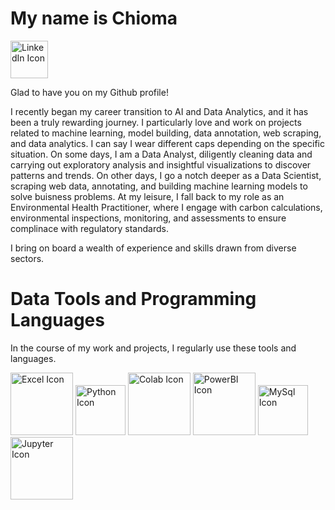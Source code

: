 # My name is Chioma

[<img src = "https://th.bing.com/th/id/OIP.x0YtDAmlVimvaHtAUvUjngHaFQ?w=239&h=180&c=7&r=0&o=5&pid=1.7" alt = "LinkedIn Icon" width = "60">](https://www.linkedin.com/in/chioma-okpala/)

Glad to have you on my Github profile!

I recently began my career transition to AI and Data Analytics, and it has been a truly rewarding journey. I particularly love and work on projects related to machine learning, model building, data annotation, web scraping, and data analytics. I can say I wear different caps depending on the specific situation. On some days, I am a Data Analyst, diligently cleaning data and carrying out exploratory analysis and insightful visualizations to discover patterns and trends. On other days, I go a notch deeper as a Data Scientist, scraping web data, annotating, and building machine learning models to solve buisness problems. At my leisure, I fall back to my role as an Environmental Health Practitioner, where I engage with carbon calculations, environmental inspections, monitoring, and assessments to ensure complinace with regulatory standards.

I bring on board a wealth of experience and skills drawn from diverse sectors.

# Data Tools and Programming Languages

In the course of my work and projects, I regularly use these tools and languages.


<img src = "https://th.bing.com/th/id/OIP.UlYf7zdaaIQViYaddzq8pgHaHa?w=181&h=181&c=7&r=0&o=5&pid=1.7" alt = "Excel Icon" width = "100">               <img src = "https://th.bing.com/th/id/OIP.jeNvQPvdnFeEnHBtqV4SyAHaIk?w=159&h=184&c=7&r=0&o=5&pid=1.7" alt = "Python Icon" width = "80">                      <img src = "https://th.bing.com/th/id/OIP.fyDBNc_lPzgeUZfFwyzgJQAAAA?w=165&h=180&c=7&r=0&o=5&pid=1.7" alt = "Colab Icon" width = "100">
<img src = "https://th.bing.com/th/id/OIP.alhHp6CHoJWy7FPj3Z1nkAHaEK?w=296&h=180&c=7&r=0&o=5&pid=1.7" alt = "PowerBI Icon" width = "100">             <img src = "https://th.bing.com/th/id/OIP.lIIc_svaWdGdEJuEk7TBlgHaHa?w=172&h=180&c=7&r=0&o=5&pid=1.7" alt = "MySql Icon" width = "80">                      <img src = "https://th.bing.com/th/id/OIP.3iL6YseFFbPG0q7kkEgv0AHaHa?w=163&h=180&c=7&r=0&o=5&pid=1.7" alt = "Jupyter Icon" width = "100">


<!---
ChiomaScripts/ChiomaScripts is a ✨ special ✨ repository because its `README.md` (this file) appears on your GitHub profile.
You can click the Preview link to take a look at your changes.
--->
